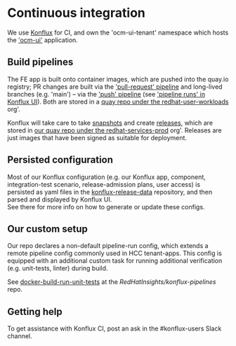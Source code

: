 
# Continuous integration

We use [Konflux][1] for CI, and own the 'ocm-ui-tenant' namespace which hosts the ['ocm-ui'][8] application.
            

## Build pipelines

The FE app is built onto container images, which are pushed into the quay.io registry; PR changes are built via the ['pull-request' pipeline][3] and long-lived branches (e.g. 'main') – via the ['push' pipeline][4] (see ['pipeline runs' in Konflux UI][9]).  Both are stored in a [quay repo under the redhat-user-workloads][2] org'.

Konflux will take care to take [snapshots][5] and create [releases][6], which are stored in [our quay repo under the redhat-services-prod][7] org'.  Releases are just images that have been signed as suitable for deployment.
        

## Persisted configuration

Most of our Konflux configuration (e.g. our Konflux app, component, integration-test scenario, release-admission plans, user access) is persisted as yaml files in the [konflux-release-data][10] repository, and then parsed and displayed by Konflux UI.  
See there for more info on how to generate or update these configs.


## Our custom setup

Our repo declares a non-default pipeline-run config, which extends a remote pipeline config commonly used in HCC tenant-apps.  This config is equipped with an additional custom task for running additional verification (e.g. unit-tests, linter) during build.

See [docker-build-run-unit-tests][11] at the _RedHatInsights/konflux-pipelines_ repo.

 
## Getting help

To get assistance with Konflux CI, post an ask in the #konflux-users Slack channel.
   
      


[1]: https://konflux.pages.redhat.com/docs/users/index.html
[2]: https://quay.io/repository/redhat-user-workloads/ocm-ui-tenant/uhc-portal
[3]: https://github.com/RedHatInsights/uhc-portal/blob/main/.tekton/uhc-portal-pull-request.yaml
[4]: https://github.com/RedHatInsights/uhc-portal/blob/main/.tekton/uhc-portal-push.yaml
[5]: https://konflux-ui.apps.stone-prd-rh01.pg1f.p1.openshiftapps.com/ns/ocm-ui-tenant/applications/ocm-ui/snapshots
[6]: https://konflux-ui.apps.stone-prd-rh01.pg1f.p1.openshiftapps.com/ns/ocm-ui-tenant/applications/ocm-ui/releases
[7]: https://quay.io/repository/redhat-services-prod/ocm-ui-tenant/uhc-portal
[8]: https://konflux-ui.apps.stone-prd-rh01.pg1f.p1.openshiftapps.com/ns/ocm-ui-tenant/applications/ocm-ui/
[9]: https://konflux-ui.apps.stone-prd-rh01.pg1f.p1.openshiftapps.com/ns/ocm-ui-tenant/applications/ocm-ui/activity/pipelineruns
[10]: https://gitlab.cee.redhat.com/releng/konflux-release-data
[11]: https://github.com/RedHatInsights/konflux-pipelines/raw/main/pipelines/platform-ui/docker-build-run-unit-tests.yaml
